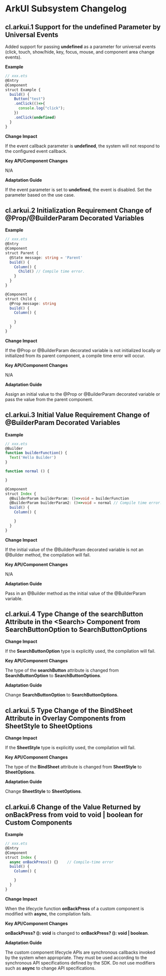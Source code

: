 # ArkUI Subsystem Changelog

## cl.arkui.1 Support for the undefined Parameter by Universal Events

Added support for passing **undefined** as a parameter for universal events (click, touch, show/hide, key, focus, mouse, and component area change events).

**Example**

```ts
// xxx.ets
@Entry
@Component
struct Example {
  build() {
    Button("test")
    .onClick(()=>{
      console.log("click");
    })
    .onClick(undefined)
  }
}
```

**Change Impact**

If the event callback parameter is **undefined**, the system will not respond to the configured event callback.


**Key API/Component Changes**

N/A

**Adaptation Guide**

If the event parameter is set to **undefined**, the event is disabled. Set the parameter based on the use case.


## cl.arkui.2 Initialization Requirement Change of @Prop/@BuilderParam Decorated Variables

**Example**

```ts
// xxx.ets
@Entry
@Component
struct Parent {
  @State message: string = 'Parent'
  build() {
    Column() {
      Child() // Compile time error.
    }
  }
}

@Component
struct Child {
  @Prop message: string
  build() {
    Column() {
      
    }
  }
}
```

**Change Impact**

If the @Prop or @BuilderParam decorated variable is not initialized locally or initialized from its parent component, a compile time error will occur.


**Key API/Component Changes**

N/A

**Adaptation Guide**

Assign an initial value to the @Prop or @BuilderParam decorated variable or pass the value from the parent component.


## cl.arkui.3 Initial Value Requirement Change of @BuilderParam Decorated Variables

**Example**

```ts
// xxx.ets
@Builder
function builderFunction() {
  Text('Hello Builder')
}

function normal () {

}

@Component
struct Index {
  @BuilderParam builderParam: ()=>void = builderFunction
  @BuilderParam builderParam2: ()=>void = normal // Compile time error.
  build() {
    Column() {

    }
  }
}
```

**Change Impact**

If the initial value of the @BuilderParam decorated variable is not an @Builder method, the compilation will fail.


**Key API/Component Changes**

N/A

**Adaptation Guide**

Pass in an @Builder method as the initial value of the @BuilderParam variable.

## cl.arkui.4 Type Change of the searchButton Attribute in the \<Search> Component from SearchButtonOption to SearchButtonOptions

**Change Impact**

If the **SearchButtonOption** type is explicitly used, the compilation will fail.

**Key API/Component Changes**

The type of the **searchButton** attribute is changed from **SearchButtonOption** to **SearchButtonOptions**.

**Adaptation Guide**

Change **SearchButtonOption** to **SearchButtonOptions**.

## cl.arkui.5 Type Change of the BindSheet Attribute in Overlay Components from SheetStyle to SheetOptions

**Change Impact**

If the **SheetStyle** type is explicitly used, the compilation will fail.

**Key API/Component Changes**

The type of the **BindSheet** attribute is changed from **SheetStyle** to **SheetOptions**.

**Adaptation Guide**

Change **SheetStyle** to **SheetOptions**.

## cl.arkui.6 Change of the Value Returned by onBackPress from void to void | boolean for Custom Components

**Example**

```ts
// xxx.ets
@Entry
@Component
struct Index {
  async onBackPress() {}    // Compile-time error
  build() {
    Column() {

    }
  }
}
```

**Change Impact**

When the lifecycle function **onBackPress** of a custom component is modified with **async**, the compilation fails.

**Key API/Component Changes**

**onBackPress? (): void** is changed to **onBackPress? (): void | boolean**.

**Adaptation Guide**

The custom component lifecycle APIs are synchronous callbacks invoked by the system when appropriate. They must be used according to the synchronous API specifications defined by the SDK. Do not use modifiers such as **async** to change API specifications.
